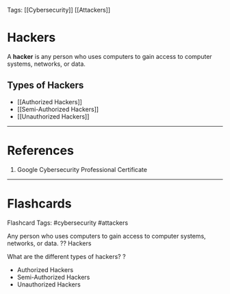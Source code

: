 Tags: [[Cybersecurity]] [[Attackers]]
# Hackers

A **hacker** is any person who uses computers to gain access to computer systems, networks, or data.

## Types of Hackers

- [[Authorized Hackers]]
- [[Semi-Authorized Hackers]]
- [[Unauthorized Hackers]]

---
# References

1. Google Cybersecurity Professional Certificate

---
# Flashcards

Flashcard Tags: #cybersecurity #attackers 

Any person who uses computers to gain access to computer systems, networks, or data.
??
Hackers
<!--SR:!2024-04-28,3,268!2024-04-28,2,230-->

What are the different types of hackers?
?
- Authorized Hackers
- Semi-Authorized Hackers
- Unauthorized Hackers
<!--SR:!2024-04-28,3,268-->